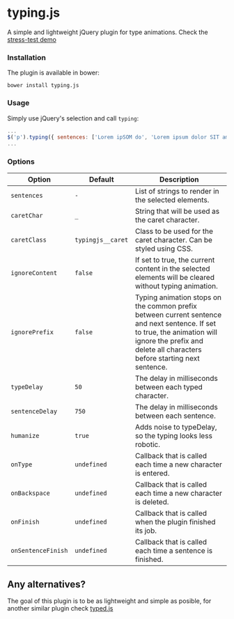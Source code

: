 # typing.js

A simple and lightweight jQuery plugin for type animations. Check the [stress-test demo](http://codepen.io/DanielRS/pen/jbjoZN)

### Installation

The plugin is available in bower:

`bower install typing.js`

### Usage

Simply use jQuery's selection and call `typing`:

```javascript
...
$('p').typing({ sentences: ['Lorem ipSOM do', 'Lorem ipsum dolor SIT amet', 'Lorem ipsum dolor sit amet'] [...<other options>]});
...
```

### Options

| Option | Default | Description |
| ------ | ------- | ----------- |
| `sentences` | `-` | List of strings to render in the selected elements. |
| `caretChar` | `_` | String that will be used as the caret character. |
| `caretClass` | `typingjs__caret` | Class to be used for the caret character. Can be styled using CSS. |
| `ignoreContent` | `false` | If set to true, the current content in the selected elements will be cleared without typing animation. |
| `ignorePrefix` | `false` | Typing animation stops on the common prefix between current sentence and next sentence. If set to true, the animation will ignore the prefix and delete all characters before starting next sentence. |
| `typeDelay` | `50` | The delay in milliseconds between each typed character. |
| `sentenceDelay` | `750` | The delay in milliseconds between each sentence. |
| `humanize` | `true` | Adds noise to typeDelay, so the typing looks less robotic. |
| `onType` | `undefined` | Callback that is called each time a new character is entered. |
| `onBackspace` | `undefined` | Callback that is called each time a new character is deleted. |
| `onFinish` | `undefined` | Callback that is called when the plugin finished its job. |
| `onSentenceFinish` | `undefined` | Callback that is called each time a sentence is finished. |

## Any alternatives?

The goal of this plugin is to be as lightweight and simple as posible, for another similar plugin check [typed.js](https://github.com/mattboldt/typed.js/)
